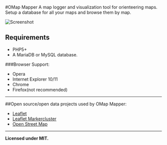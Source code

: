#OMap Mapper
A map logger and visualization tool for orienteering maps. Setup a database for all your maps and browse them by map.

![Screenshot][1]

## Requirements
 - PHP5+
 - A MariaDB or MySQL database.
 
###Browser Support:
 - Opera
 - Internet Explorer 10/11
 - Chrome
 - Firefox(not recommended)

 ---
##Open source/open data projects used by OMap Mapper:
 - [Leaflet][2]
 - [Leaflet Markercluster][3]
 - [Open Street Map][4]

 ---
**Licensed under MIT.**

[1]: https://raw2.github.com/Abbe98/abbe98.github.com/master/assets/omapmapper2.jpg
[2]: http://leafletjs.com
[3]: https://github.com/Leaflet/Leaflet.markercluster
[4]: https://www.openstreetmap.org/